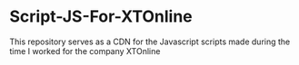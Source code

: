 # Script-JS-For-XTOnline
This repository serves as a CDN for the Javascript scripts made during the time I worked for the company XTOnline
